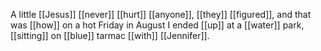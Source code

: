 A little [[Jesus]] [[never]] [[hurt]] [[anyone]], [[they]] [[figured]], and that was [[how]] on a hot Friday in August I ended [[up]] at a [[water]] park, [[sitting]] on [[blue]] tarmac [[with]] [[Jennifer]].  
